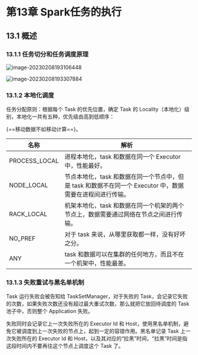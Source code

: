 # 第13章 Spark任务的执行

## 13.1 概述

### 13.1.1 任务切分和任务调度原理

![image-20230208193106448](https://cos.gump.cloud/uPic/image-20230208193106448.png)

![image-20230208193307884](https://cos.gump.cloud/uPic/image-20230208193307884.png)

### 13.1.2 本地化调度

任务分配原则：根据每个 Task 的优先位置，确定 Task 的 Locality（本地化）级别，本地化一共有五种，优先级由高到低顺序：

{==移动数据不如移动计算==}。

| 名称          | 解析                                                         |
| ------------- | ------------------------------------------------------------ |
| PROCESS_LOCAL | 进程本地化，task 和数据在同一个 Executor 中，性能最好。      |
| NODE_LOCAL    | 节点本地化，task 和数据在同一个节点中，但是 task 和数据不在同一个 Executor 中，数据需要在进程间进行传输。 |
| RACK_LOCAL    | 机架本地化，task 和数据在同一个机架的两个节点上，数据需要通过网络在节点之间进行传输。 |
| NO_PREF       | 对于 task 来说，从哪里获取都一样，没有好坏之分。             |
| ANY           | task 和数据可以在集群的任何地方，而且不在一个机架中，性能最差。 |

### 13.1.3 失败重试与黑名单机制

Task 运行失败会被告知给 TaskSetManager，对于失败的 Task，会记录它失败的次数，如果失败次数还没有超过最大重试次数，那么就把它放回待调度的 Task 池子中，否则整个 Application 失败。

失败同时会记录它上一次失败所在的 Executor Id 和 Host，使用黑名单机制，避免它被调度到上一次失败的节点上，起到一定的容错作用。黑名单记录 Task 上一次失败所在的 Executor Id 和 Host，以及其对应的“拉黑”时间，“拉黑”时间是指这段时间内不要再往这个节点上调度这个 Task 了。

